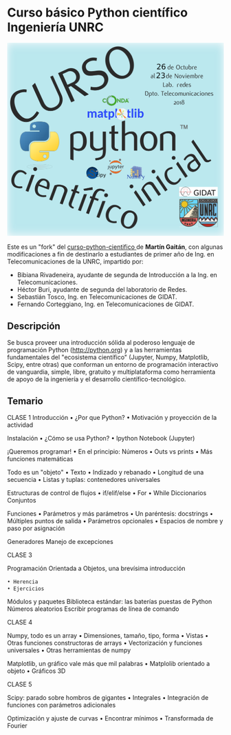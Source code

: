 # Curso básico Python científico Ingeniería UNRC

![](flyerpython.png)

Este es un "fork" del [curso-python-cientifico
](https://github.com/mgaitan/curso-python-cientifico) de **Martín Gaitán**, con algunas modificaciones a fin de destinarlo a estudiantes de primer año de Ing. en Telecomunicaciones de la UNRC, impartido por:

* Bibiana Rivadeneira, ayudante de segunda de Introducción a la Ing. en Telecomunicaciones.
* Héctor Buri, ayudante de segunda del laboratorio de Redes.
* Sebastián Tosco, Ing. en Telecomunicaciones de GIDAT.
* Fernando Corteggiano, Ing. en Telecomunicaciones de GIDAT.

## Descripción

Se busca proveer una introducción sólida al poderoso lenguaje de programación Python (http://python.org) y a las herramientas fundamentales del "ecosistema científico" (Jupyter, Numpy, Matplotlib, Scipy, entre otras) que conforman un entorno de programación interactivo de vanguardia, simple, libre, gratuito y multiplataforma como herramienta de apoyo de la ingeniería y el desarrollo científico-tecnológico.

## Temario

CLASE 1
Introducción
    • ¿Por que Python?
    • Motivación y proyección de la actividad

Instalación
    • ¿Cómo se usa Python?
    • Ipython Notebook (Jupyter)

¡Queremos programar!
    • En el principio: Números
    • Outs vs prints
    • Más funciones matemáticas

Todo es un "objeto"
    • Texto
    • Indizado y rebanado
    • Longitud de una secuencia
    • Listas y tuplas: contenedores universales

Estructuras de control de flujos
    • if/elif/else
    • For
    • While
Diccionarios
Conjuntos

Funciones
    • Parámetros y más parámetros
    • Un paréntesis: docstrings
    • Múltiples puntos de salida
    • Parámetros opcionales
    • Espacios de nombre y paso por asignación

Generadores
Manejo de excepciones

CLASE 3

Programación Orientada a Objetos, una brevísima introducción

    • Herencia
    • Ejercicios

Módulos y paquetes
Biblioteca estándar: las baterías puestas de Python
Números aleatorios
Escribir programas de línea de comando

CLASE 4

Numpy, todo es un array
    • Dimensiones, tamaño, tipo, forma
    • Vistas
    • Otras funciones constructoras de arrays
    • Vectorización y funciones universales
    • Otras herramientas de numpy

Matplotlib, un gráfico vale más que mil palabras
    • Matplolib orientado a objeto
    • Gráficos 3D

CLASE 5

Scipy: parado sobre hombros de gigantes
    • Integrales
    • Integración de funciones con parámetros adicionales

Optimización y ajuste de curvas
    • Encontrar mínimos
    • Transformada de Fourier